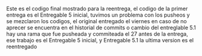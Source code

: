 Este es el codigo final mostrado para la reentrega, el codigo de la primer entrega es el Entregable 5 inicial, tuvimos un problema con los pusheos y se mezclaron los codigos, el original entregado el viernes en caso de no aprecer se encuentra en el historial de commits o cambio del entreglable 5.1 hay una rama que fue pusheada y commiteada el 27 antes de la entrega, ese trabajo es el Entregable 5 inicial, y Entregable 5.1 la ultima version es el reentregado
